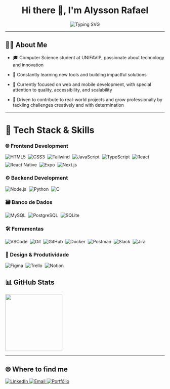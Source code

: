 <h1 align="center">Hi there 👋, I'm Alysson Rafael</h1>

<p align="center">
  <img src="https://readme-typing-svg.herokuapp.com?font=Fira+Code&size=22&pause=1000&color=4C91E4&center=true&vCenter=true&width=435&lines=Full+Stack+Developer;Amateur+Designer;Exploring+imagination+and+challenges" alt="Typing SVG" />
</p>

---

## 👨‍💻 About Me

- 🎓 Computer Science student at UNIFAVIP, passionate about technology and innovation

- 🤔 Constantly learning new tools and building impactful solutions

- 🌱 Currently focused on web and mobile development, with special attention to quality, accessibility, and scalability

- 🚀 Driven to contribute to real-world projects and grow professionally by tackling challenges creatively and with determination

---

# 🚀 Tech Stack & Skills  

### 🌐 Frontend Development
<div style="display: flex; flex-wrap: wrap; justify-content: start; gap: 8px; margin: 16px 0;">
  <img src="https://img.shields.io/badge/-HTML5-E34F26?style=for-the-badge&logo=html5&logoColor=white" alt="HTML5">
  <img src="https://img.shields.io/badge/-CSS3-1572B6?style=for-the-badge&logo=css3&logoColor=white" alt="CSS3">
  <img src="https://img.shields.io/badge/-Tailwind_CSS-38B2AC?style=for-the-badge&logo=tailwind-css&logoColor=white" alt="Tailwind">
  <img src="https://img.shields.io/badge/-JavaScript-F7DF1E?style=for-the-badge&logo=javascript&logoColor=black" alt="JavaScript">
  <img src="https://img.shields.io/badge/-TypeScript-007ACC?style=for-the-badge&logo=typescript&logoColor=white" alt="TypeScript">
  <img src="https://img.shields.io/badge/-React-61DAFB?style=for-the-badge&logo=react&logoColor=black" alt="React">
  <img src="https://img.shields.io/badge/-React_Native-61DAFB?style=for-the-badge&logo=react&logoColor=black" alt="React Native">
  <img src="https://img.shields.io/badge/-Expo-000020?style=for-the-badge&logo=expo&logoColor=white" alt="Expo">
  <img src="https://img.shields.io/badge/-Next.js-000000?style=for-the-badge&logo=nextdotjs&logoColor=white" alt="Next.js">
</div>

### ⚙️ Backend Development
<div style="display: flex; flex-wrap: wrap; justify-content: start; gap: 8px; margin: 16px 0;">
  <img src="https://img.shields.io/badge/-Node.js-339933?style=for-the-badge&logo=nodedotjs&logoColor=white" alt="Node.js">
  <img src="https://img.shields.io/badge/-Python-3776AB?style=for-the-badge&logo=python&logoColor=white" alt="Python">
  <img src="https://img.shields.io/badge/-C-A8B9CC?style=for-the-badge&logo=c&logoColor=white" alt="C">
</div>

### 🗃️ Banco de Dados
<div style="display: flex; flex-wrap: wrap; justify-content: start; gap: 8px; margin: 16px 0;">
  <img src="https://img.shields.io/badge/-MySQL-4479A1?style=for-the-badge&logo=mysql&logoColor=white" alt="MySQL">
  <img src="https://img.shields.io/badge/-PostgreSQL-336791?style=for-the-badge&logo=postgresql&logoColor=white" alt="PostgreSQL">
  <img src="https://img.shields.io/badge/-SQLite-003B57?style=for-the-badge&logo=sqlite&logoColor=white" alt="SQLite">
</div>

### 🛠️ Ferramentas
<div style="display: flex; flex-wrap: wrap; justify-content: start; gap: 8px; margin: 16px 0;">
  <img src="https://img.shields.io/badge/-VSCode-007ACC?style=for-the-badge&logo=visual-studio-code&logoColor=white" alt="VSCode">
  <img src="https://img.shields.io/badge/-Git-F05032?style=for-the-badge&logo=git&logoColor=white" alt="Git">
  <img src="https://img.shields.io/badge/-GitHub-181717?style=for-the-badge&logo=github&logoColor=white" alt="GitHub">
  <img src="https://img.shields.io/badge/-Docker-2496ED?style=for-the-badge&logo=docker&logoColor=white" alt="Docker">
  <img src="https://img.shields.io/badge/-Postman-FF6C37?style=for-the-badge&logo=postman&logoColor=white" alt="Postman">
  <img src="https://img.shields.io/badge/-Slack-4A154B?style=for-the-badge&logo=slack&logoColor=white" alt="Slack">
  <img src="https://img.shields.io/badge/-Jira-0052CC?style=for-the-badge&logo=jira&logoColor=white" alt="Jira">
</div>

### 🎨 Design & Produtividade
<div style="display: flex; flex-wrap: wrap; justify-content: start; gap: 8px; margin: 16px 0;">
  <img src="https://img.shields.io/badge/-Figma-F24E1E?style=for-the-badge&logo=figma&logoColor=white" alt="Figma">
  <img src="https://img.shields.io/badge/-Trello-0079BF?style=for-the-badge&logo=trello&logoColor=white" alt="Trello">
  <img src="https://img.shields.io/badge/-Notion-000000?style=for-the-badge&logo=notion&logoColor=white" alt="Notion">
</div>


## 📊 GitHub Stats

<p align="start">
  <img height="180em" src="https://github-readme-stats.vercel.app/api?username=alyssonrafael&theme=chartreuse-dark&show_icons=true&icon_color=63FF84" />
</p>

---

## 🌐 Where to find me

<div align="start">
  <a href="https://www.linkedin.com/in/alyssonrafael/" target="_blank">
    <img src="https://img.shields.io/badge/-LinkedIn-blue?style=flat-square&logo=linkedin&logoColor=white" alt="LinkedIn" />
  </a>
  <a href="mailto:alyssonrafael11@gmail.com" target="_blank">
    <img src="https://img.shields.io/badge/-Email-D14836?style=flat-square&logo=gmail&logoColor=white" alt="Email" />
  </a>
  <a href="https://portifolio-alyssonrafael-2-0-ten.vercel.app/en" target="_blank">
    <img src="https://img.shields.io/badge/-Portfólio-000?style=flat-square&logo=nextdotjs&logoColor=white" alt="Portfólio" />
  </a>
</div>

